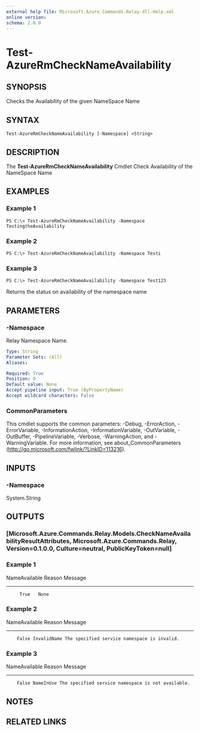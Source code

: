 ```yaml
---
external help file: Microsoft.Azure.Commands.Relay.dll-Help.xml
online version: 
schema: 2.0.0
---
```


# Test-AzureRmCheckNameAvailability

## SYNOPSIS
Checks the Availability of the given NameSpace Name

## SYNTAX

```
Test-AzureRmCheckNameAvailability [-Namespace] <String>
```

## DESCRIPTION
The **Test-AzureRmCheckNameAvailability** Cmdlet Check Availability of the NameSpace Name

## EXAMPLES

### Example 1
```
PS C:\> Test-AzureRmCheckNameAvailability -Namespace TestingtheAvailability
```

### Example 2
```
PS C:\> Test-AzureRmCheckNameAvailability -Namespace Testi
```

### Example 3
```
PS C:\> Test-AzureRmCheckNameAvailability -Namespace Test123
```

Returns the status on availability of the namespace name

## PARAMETERS

### -Namespace
Relay Namespace Name.

```yaml
Type: String
Parameter Sets: (All)
Aliases: 

Required: True
Position: 0
Default value: None
Accept pipeline input: True (ByPropertyName)
Accept wildcard characters: False
```
### CommonParameters
This cmdlet supports the common parameters: -Debug, -ErrorAction, -ErrorVariable, -InformationAction, -InformationVariable, -OutVariable, -OutBuffer, -PipelineVariable, -Verbose, -WarningAction, and -WarningVariable. For more information, see about_CommonParameters (http://go.microsoft.com/fwlink/?LinkID=113216).

## INPUTS

### -Namespace
 System.String

## OUTPUTS

### [Microsoft.Azure.Commands.Relay.Models.CheckNameAvailabilityResultAttributes, Microsoft.Azure.Commands.Relay, Version=0.1.0.0, Culture=neutral, PublicKeyToken=null]

### Example 1
NameAvailable Reason Message
------------- ------ -------
         True   None

### Example 2
NameAvailable      Reason Message
-------------      ------ -------
        False InvalidName The specified service namespace is invalid.

### Example 3
NameAvailable    Reason Message
-------------    ------ -------
        False NameInUse The specified service namespace is not available.

## NOTES

## RELATED LINKS
